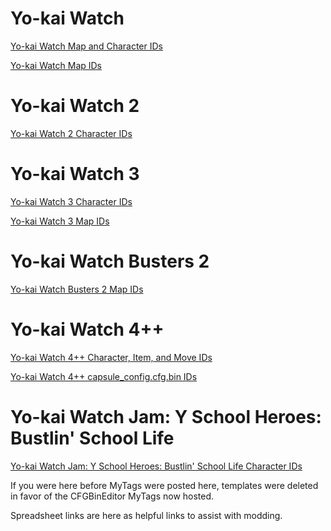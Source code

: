 # Yo-kai Watch
[Yo-kai Watch Map and Character IDs](https://tcrf.net/Notes:Yo-kai_Watch_(Nintendo_3DS))

[Yo-kai Watch Map IDs](https://ykw-modding.github.io/yo-docs/map-ids/ykw1-map-list.html)

# Yo-kai Watch 2
[Yo-kai Watch 2 Character IDs](https://ykw-modding.github.io/yo-docs/character-ids/ykw2-yo-kai-ids.html)

# Yo-kai Watch 3

[Yo-kai Watch 3 Character IDs](https://tcrf.net/Notes:Yo-kai_Watch_3/Characters)

[Yo-kai Watch  3 Map IDs](https://tcrf.net/Notes:Yo-kai_Watch_3/Maps)

# Yo-kai Watch Busters 2

[Yo-kai Watch Busters 2 Map IDs](https://tcrf.net/Notes:Yo-kai_Watch_Busters_2:_Hihou_Densetsu_Banbarayaa)

# Yo-kai Watch 4++

[Yo-kai Watch 4++ Character, Item, and Move IDs](https://docs.google.com/spreadsheets/d/1JABcMLPR1lp2cjappmUGu_1kkLk2wTXtklrH5WlZcBM/edit?usp=sharing)

[Yo-kai Watch 4++ capsule_config.cfg.bin IDs](https://docs.google.com/spreadsheets/d/19vM1jJ40lIfGY0Yskej82WqEjavmTk2lFYCQJqQD5EA/edit?usp=sharing)

# Yo-kai Watch Jam: Y School Heroes: Bustlin' School Life

[Yo-kai Watch Jam: Y School Heroes: Bustlin' School Life Character IDs](https://docs.google.com/spreadsheets/d/1wa6APIIgk4d_72eug1-QdVLUPEGRzk17JAerPSyKzqw/edit?usp=sharing)

If you were here before MyTags were posted here, templates were deleted in favor of the CFGBinEditor MyTags now hosted.

Spreadsheet links are here as helpful links to assist with modding.
